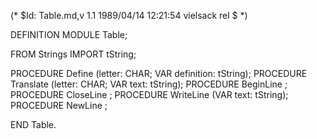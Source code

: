 (* $Id: Table.md,v 1.1 1989/04/14 12:21:54 vielsack rel $ *)

DEFINITION MODULE Table;

FROM Strings	IMPORT	tString;

PROCEDURE Define	(letter: CHAR; VAR definition: tString);
PROCEDURE Translate	(letter: CHAR; VAR text: tString);
PROCEDURE BeginLine	;
PROCEDURE CloseLine	;
PROCEDURE WriteLine	(VAR text: tString);
PROCEDURE NewLine	;

END Table.
